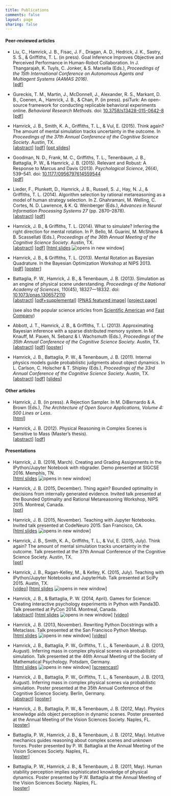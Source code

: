 ```yaml
---
title: Publications
comments: false
layout: page
sharing: false
---
```


#### Peer-reviewed articles

* Liu, C., Hamrick, J. B., Fisac, J. F., Dragan, A. D., Hedrick, J. K., Sastry, S. S., & Griffiths, T. L. (in press). Goal Inference Improves Objective and Perceived Performance in Human-Robot Collaboration. In J. Thangarajah, K. Tuyls, C. Jonker, & S. Marsella (Eds.), *Proceedings of the 15th International Conference on Autonomous Agents and Multiagent Systems (AAMAS 2016)*.  
  [[pdf](/publications/pdf/Liu2016-Goal_Inference_Improves_Objective.pdf)]

* Gureckis, T. M., Martin, J., McDonnell, J., Alexander, R. S., Markant, D. B., Coenen, A., Hamrick, J. B., & Chan, P. (in press). psiTurk: An open-source framework for conducting replicable behavioral experiments online. *Behavioral Research Methods*.  doi: [10.3758/s13428-015-0642-8](http://dx.doi.org/10.3758/s13428-015-0642-8)  
  [[pdf](/publications/pdf/GureckisetalpsiTurk2015.pdf)]

* Hamrick, J. B., Smith, K. A., Griffiths, T. L., & Vul, E. (2015). Think again? The amount of mental simulation tracks uncertainty in the outcome. In *Proceedings of the 37th Annual Conference of the Cognitive Science Society*. Austin, TX.  
  [[abstract](https://mindmodeling.org/cogsci2015/papers/0156/index.html)]
  [[pdf](/publications/pdf/Hamrick2015-Think_again_the_amount_of_mental_simulation.pdf)]
  [[ppt slides](http://figshare.com/articles/Think_again_The_amount_of_mental_simulation_tracks_uncertainty_in_the_outcome/1554893)]

* Goodman, N. D., Frank, M. C., Griffiths, T. L., Tenenbaum, J. B., Battaglia, P. W., & Hamrick, J. B. (2015). Relevant and Robust: A Response to Marcus and Davis (2013). *Psychological Science*, 26(4), 539–541. doi: [10.1177/0956797614559544](http://doi.org/10.1177/0956797614559544)  
  [[pdf](/publications/pdf/Goodman2015-Relevant_and_robust_A_response_to.pdf)]

* Lieder, F., Plunkett, D., Hamrick, J. B., Russell, S. J., Hay, N. J., & Griffiths, T. L. (2014). Algorithm selection by rational metareasoning as a model of human strategy selection. In Z. Ghahramani, M. Welling, C. Cortes, N. D. Lawrence, & K. Q. Weinberger (Eds.), *Advances in Neural Information Processing Systems 27* (pp. 2870–2878).  
  [[abstract](http://papers.nips.cc/paper/5552-algorithm-selection-by-rational-metareasoning-as-a-model-of-human-strategy-selection)]
  [[pdf](/publications/pdf/Lieder2014-Algorithm_selection_by_rational_metareasoning.pdf)]

* Hamrick, J. B., & Griffiths, T. L. (2014). What to simulate?  Inferring the right direction for mental rotation. In P. Bello, M. Guarini, M. McShane & B. Scassellati (Eds.), *Proceedings of the 36th Annual Meeting of the Cognitive Science Society*. Austin, TX.  
  [[abstract](https://mindmodeling.org/cogsci2014/papers/108/)]
  [[pdf](/publications/pdf/Hamrick2014-What_to_simulate_Inferring_the_rig.pdf)]
  [<a href="http://jhamrick.github.io/mental-rotation-slides-cogsci2014" target="_blank">html slides</a> <img src="/images/external.png" alt="opens in new window" class="external" />]

* Hamrick, J. B., & Griffiths, T. L. (2013). Mental Rotation as Bayesian Quadrature. In the Bayesian Optimization Workshop at NIPS 2013.  
  [[pdf](/publications/pdf/Hamrick2013-Mental_Rotation_as_Bayesian_Quadra.pdf)]
  [[poster](http://figshare.com/articles/Mental_Rotation_as_Bayesian_Quadrature/900394)]

* Battaglia, P. W., Hamrick, J. B., & Tenenbaum, J. B. (2013). Simulation as an engine of physical scene understanding. *Proceedings of the National Academy of Sciences*, 110(45), 18327—18332.  doi: [10.1073/pnas.1306572110](http://dx.doi.org/10.1073/pnas.1306572110)  
  [[abstract](http://www.pnas.org/content/110/45/18327.abstract)]
  [[pdf+supplemental](/publications/pdf/Battaglia2013-Simulation_as_an_engine_of_physi.pdf)]
  [[PNAS featured image](http://www.pnas.org/site/media/Featured_Image_stone.xhtml)]
  [[project page](http://web.mit.edu/~pbatt/www/PNAS2013)]  

  (see also the popular science articles from
  [Scientific American](http://www.scientificamerican.com/article/the-video-game-engine-in-your-head)
  and
  [Fast Company](http://www.fastcodesign.com/3022236/evidence/how-our-brains-play-angry-birds-with-the-world))

* Abbott, J. T., Hamrick, J. B., & Griffiths, T. L. (2013). Approximating Bayesian inference with a sparse distributed memory system. In M. Knauff, M. Pauen, N. Sebanz & I. Wachsmuth (Eds.), *Proceedings of the 35th Annual Conference of the Cognitive Science Society*. Austin, TX.  
  [[abstract](http://mindmodeling.org/cogsci2013/papers/0316/index.html)]
  [[pdf](http://mindmodeling.org/cogsci2013/papers/0316/paper0316.pdf)]
  [[poster](http://figshare.com/articles/Approximating_Bayesian_inference_with_a_sparse_distributed_memory_system/768509)]

* Hamrick, J. B., Battaglia, P. W., & Tenenbaum, J. B. (2011). Internal physics models guide probabilistic judgments about object dynamics. In L. Carlson, C. Holscher & T. Shipley (Eds.), *Proceedings of the 33rd Annual Conference of the Cognitive Science Society*. Austin, TX.  
  [[abstract](http://mindmodeling.org/cogsci2011/papers/0350/index.html)]
  [[pdf](http://mindmodeling.org/cogsci2011/papers/0350/paper0350.pdf)]
  [[slides](http://figshare.com/articles/Intuitive_physics_judgments_guided_by_probabilistic_dynamics_model/768508)]

#### Other articles

* Hamrick, J. B. (in press). A Rejection Sampler. In M. DiBernardo & A. Brown (Eds.), *The Architecture of Open Source Applications, Volume 4: 500 Lines or Less*.  
  [[html](http://aosabook.org/en/500L/a-rejection-sampler.html)]

* Hamrick, J. B. (2012). Physical Reasoning in Complex Scenes is Sensitive to Mass (Master’s thesis).  
  [[abstract](http://dspace.mit.edu/handle/1721.1/77012)]
  [[pdf](/publications/pdf/Hamrick2012-Physical_Reasoning_in_Complex_Scen.pdf)]

#### Presentations

* Hamrick, J. B. (2016, March). Creating and Grading Assignments in the IPython/Jupyter Notebook with nbgrader. Demo presented at SIGCSE 2016. Memphis, TN.  
  [<a href="http://jhamrick.github.io/sigcse-2016-slides" target="_blank">html slides</a> <img src="/images/external.png" alt="opens in new window" class="external" />]

* Hamrick, J. B. (2015, December). Thing again? Bounded optimality in decisions from internally generated evidence. Invited talk presented at the Bounded Optimality and Rational Metareasoning Workshop, NIPS 2015. Montreal, Canada.  
  [[ppt](https://figshare.com/articles/Thing_again_Bounded_optimality_in_decisions_from_internally_generated_evidence/3085906)]

* Hamrick, J. B. (2015, November). Teaching with Jupyter Notebooks. Invited talk presented at CodeNeuro 2015. San Francisco, CA.  
  [<a href="http://jhamrick.github.io/codeneuro-sf-2015-slides" target="_blank">html slides</a> <img src="/images/external.png" alt="opens in new window" class="external" />]

* Hamrick, J. B., Smith, K. A., Griffiths, T. L., & Vul, E. (2015, July). Think again? The amount of mental simulation tracks uncertainty in the outcome. Talk presented at the 37th Annual Conference of the Cognitive Science Society. Austin, TX.  
  [[ppt](https://figshare.com/articles/Think_again_The_amount_of_mental_simulation_tracks_uncertainty_in_the_outcome/1554893)]

* Hamrick, J. B., Ragan-Kelley, M., & Kelley, K. (2015, July). Teaching with IPython/Jupyter Notebooks and JupyterHub. Talk presented at SciPy 2015. Austin, TX.  
  [[video](https://www.youtube.com/watch?v=OuhtpxGuboY)]
  [<a href="http://jhamrick.github.io/scipy-2015-slides" target="_blank">html slides</a> <img src="/images/external.png" alt="opens in new window" class="external" />]

* Hamrick, J. B., & Battaglia, P. W. (2014, April). Games for Science: Creating interactive psychology experiments in Python with Panda3D. Talk presented at PyCon 2014. Montreal, Canada.  
  [[abstract](https://us.pycon.org/2014/schedule/presentation/183/)]
  [<a href="http://jhamrick.github.io/pycon-2014-talk" target="_blank">html slides</a> <img src="/images/external.png" alt="opens in new window" class="external" />]
  [[video](http://www.pyvideo.org/video/2655/games-for-science-creating-interactive-psycholog)]

* Hamrick, J. B. (2013, November). Rewriting Python Docstrings with a Metaclass. Talk presented at the San Francisco Python Meetup.  
  [<a href="http://jhamrick.github.io/sfpython-2013/?transition=none" target="_blank">html slides</a> <img src="/images/external.png" alt="opens in new window" class="external" />]
  [[video](https://www.youtube.com/watch?v=ZrUIRSVv1gw)]

* Hamrick, J. B., Battaglia, P. W., Griffiths, T. L., & Tenenbaum, J. B. (2013, August). Inferring mass in complex physical scenes via probabilistic simulation. Talk presented at the 46th Annual Meeting of the Society of Mathematical Psychology. Potsdam, Germany.  
  [<a href="http://jhamrick.github.io/mass-inference-mathpsych-2013/?transition=none" target="_blank">html slides</a> <img src="/images/external.png" alt="opens in new window" class="external" />]
  [[screencast](http://figshare.com/articles/Inferring_mass_in_complex_physical_scenes_via_probabilistic_simulation/768506)]

* Hamrick, J. B., Battaglia, P. W., Griffiths, T. L., & Tenenbaum, J. B. (2013, August). Inferring mass in complex physical scenes via probabilistic simulation. Poster presented at the 35th Annual Conference of the Cognitive Science Society. Berlin, Germany.  
  [[abstract](http://mindmodeling.org/cogsci2013/papers/0778/index.html)]
  [[poster](http://figshare.com/articles/Inferring_mass_in_complex_physical_scenes_via_probabilistic_simulation/768445)]

* Hamrick, J. B., Battaglia, P. W., & Tenenbaum, J. B. (2012, May). Physics knowledge aids object perception in dynamic scenes. Poster presented at the Annual Meeting of the Vision Sciences Society. Naples, FL.  
  [[poster](http://figshare.com/articles/Physical_reasoning_in_complex_scenes_is_sensitive_to_mass/768510)]

* Battaglia, P. W., Hamrick, J. B., & Tenenbaum, J. B. (2012, May). Intuitive mechanics guides reasoning about complex scenes and unknown forces. Poster presented by P. W. Battaglia at the Annual Meeting of the Vision Sciences Society. Naples, FL.  
  [[poster](/publications/pdf/Battaglia2012-Intuitive_mechanics_guides_reaso.pdf)]

* Battaglia, P. W., Hamrick, J. B., & Tenenbaum, J. B. (2011, May). Human stability perception implies sophisticated knowledge of physical dynamics. Poster presented by P.W. Battaglia at the Annual Meeting of the Vision Sciences Society. Naples, FL.  
  [[poster](/publications/pdf/Battaglia2011-Human_stability_perception_impli.pdf)]

